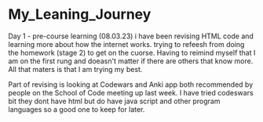 # My_Leaning_Journey

Day 1 - pre-course learning (08.03.23)
i have been revising HTML code and learning more about how the internet works. trying to refeesh from doing the homework (stage 2) to get on the cuorse. Having to reimind myself that I am on the first rung and doeasn't matter if there are others that know more. All that maters is that I am trying my best.  

Part of revising is looking at Codewars and Anki app both recommended by people on the School of Code meeting up last week. I have tried codeswars bit they dont have html but do have java script and other program languages so a good one to keep for later.



